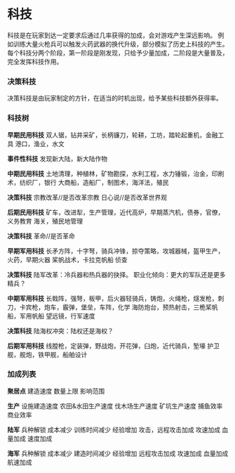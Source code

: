 科技
=
科技是在玩家到达一定要求后通过几率获得的加成，会对游戏产生深远影响。
例如训练大量火枪兵可以触发火药武器的换代升级，部分模拟了历史上科技的产生。
每个科技分两个阶段，第一阶段是刚发现，只给予少量加成，二阶段是大量普及，完全发挥科技作用。

### 决策科技
决策科技是由玩家制定的方针，在适当的时机出现，给予某些科技额外获得率。

### 科技树

**早期民用科技**
双人锯，钻井采矿，长柄镰刀，轮耕，工坊，踏轮起重机，金融工具
港口，渔业，水文

**事件性科技**
发现新大陆，新大陆作物

**中期民用科技**
土地清理，种植林，矿物勘探，水利工程，水力锤锻，治金，印刷术，纺织厂，银行
大商船，造船厂，制图术，海洋法，殖民

**决策科技**
宗教改革//是否改革宗教
日心说//是否改革世界观

**后期民用科技**
矿车，改进犁，生产管理，近代高炉，早期蒸汽机，债券，官僚，义务教育
海关，殖民地管理

**决策科技**
革命//是否革命

**早期军用科技**
长矛方阵，十字弩，骑兵冲锋，掠夺策略，攻城器械，盔甲生产，火药，早期火器
桨帆战术，卡拉克帆船
侦查

**决策科技**
陆军改革：冷兵器和热兵器的抉择。
职业化倾向：更大的军队还是更多精兵？

**中期军用科技**
长戟阵，强弩，板甲，后火器轻骑兵，铸炮，火绳枪，燧发枪，刺刀，卡宾枪，炮车，霰弹，堡垒，车阵，化学
海防炮台，预热射击，三桅桨帆船，军用帆船
望远镜，行军速度

**决策科技**
陆海权冲突：陆权还是海权？

**后期军用科技**
线膛枪，定装弹，野战炮，开花弹，臼炮，近代骑兵，堑壕
护卫舰，舰炮，铁甲舰，船舶设计

### 加成列表

**聚居点**
建造速度
数量上限
影响范围

**生产**
设施建造速度
农田&水田生产速度
伐木场生产速度
矿坑生产速度
捕鱼效率
商业效率

**陆军**
兵种解锁
成本减少
训练时间减少
经验增加
攻击，远程攻击加成
攻速加成
血量加成
速度加成

**海军**
兵种解锁
成本减少
建造时间减少
经验增加
远程攻击加成
攻速加成
血量加成
航速加成

